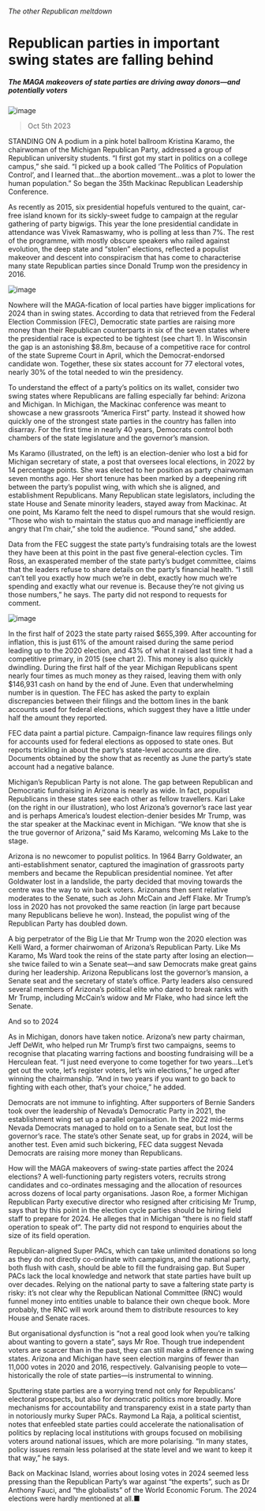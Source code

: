###### The other Republican meltdown
# Republican parties in important swing states are falling behind 
##### The MAGA makeovers of state parties are driving away donors—and potentially voters 
![image](images/20231007_USD001.jpg) 
> Oct 5th 2023 
STANDING ON A podium in a pink hotel ballroom Kristina Karamo, the chairwoman of the Michigan Republican Party, addressed a group of Republican university students. “I first got my start in politics on a college campus,” she said. “I picked up a book called ‘The Politics of Population Control’, and I learned that…the abortion movement…was a plot to lower the human population.” So began the 35th Mackinac Republican Leadership Conference. 
As recently as 2015, six presidential hopefuls ventured to the quaint, car-free island known for its sickly-sweet fudge to campaign at the regular gathering of party bigwigs. This year the lone presidential candidate in attendance was Vivek Ramaswamy, who is polling at less than 7%. The rest of the programme, with mostly obscure speakers who railed against evolution, the deep state and “stolen” elections, reflected a populist makeover and descent into conspiracism that has come to characterise many state Republican parties since Donald Trump won the presidency in 2016. 
![image](images/20231007_USC828.png) 

Nowhere will the MAGA-fication of local parties have bigger implications for 2024 than in swing states. According to data that  retrieved from the Federal Election Commission (FEC), Democratic state parties are raising more money than their Republican counterparts in six of the seven states where the presidential race is expected to be tightest (see chart 1). In Wisconsin the gap is an astonishing $8.8m, because of a competitive race for control of the state Supreme Court in April, which the Democrat-endorsed candidate won. Together, these six states account for 77 electoral votes, nearly 30% of the total needed to win the presidency. 
To understand the effect of a party’s politics on its wallet, consider two swing states where Republicans are falling especially far behind: Arizona and Michigan. In Michigan, the Mackinac conference was meant to showcase a new grassroots “America First” party. Instead it showed how quickly one of the strongest state parties in the country has fallen into disarray. For the first time in nearly 40 years, Democrats control both chambers of the state legislature and the governor’s mansion. 
Ms Karamo (illustrated, on the left) is an election-denier who lost a bid for Michigan secretary of state, a post that oversees local elections, in 2022 by 14 percentage points. She was elected to her position as party chairwoman seven months ago. Her short tenure has been marked by a deepening rift between the party’s populist wing, with which she is aligned, and establishment Republicans. Many Republican state legislators, including the state House and Senate minority leaders, stayed away from Mackinac. At one point, Ms Karamo felt the need to dispel rumours that she would resign. “Those who wish to maintain the status quo and manage inefficiently are angry that I’m chair,” she told the audience. “Pound sand,” she added. 
Data from the FEC suggest the state party’s fundraising totals are the lowest they have been at this point in the past five general-election cycles. Tim Ross, an exasperated member of the state party’s budget committee, claims that the leaders refuse to share details on the party’s financial health. “I still can’t tell you exactly how much we’re in debt, exactly how much we’re spending and exactly what our revenue is. Because they’re not giving us those numbers,” he says. The party did not respond to requests for comment.
![image](images/20231007_USC824.png) 

In the first half of 2023 the state party raised $655,399. After accounting for inflation, this is just 61% of the amount raised during the same period leading up to the 2020 election, and 43% of what it raised last time it had a competitive primary, in 2015 (see chart 2). This money is also quickly dwindling. During the first half of the year Michigan Republicans spent nearly four times as much money as they raised, leaving them with only $146,931 cash on hand by the end of June. Even that underwhelming number is in question. The FEC has asked the party to explain discrepancies between their filings and the bottom lines in the bank accounts used for federal elections, which suggest they have a little under half the amount they reported.
FEC data paint a partial picture. Campaign-finance law requires filings only for accounts used for federal elections as opposed to state ones. But reports trickling in about the party’s state-level accounts are dire. Documents obtained by the  show that as recently as June the party’s state account had a negative balance.
Michigan’s Republican Party is not alone. The gap between Republican and Democratic fundraising in Arizona is nearly as wide. In fact, populist Republicans in these states see each other as fellow travellers. Kari Lake (on the right in our illustration), who lost Arizona’s governor’s race last year and is perhaps America’s loudest election-denier besides Mr Trump, was the star speaker at the Mackinac event in Michigan. “We know that she is the true governor of Arizona,” said Ms Karamo, welcoming Ms Lake to the stage. 
Arizona is no newcomer to populist politics. In 1964 Barry Goldwater, an anti-establishment senator, captured the imagination of grassroots party members and became the Republican presidential nominee. Yet after Goldwater lost in a landslide, the party decided that moving towards the centre was the way to win back voters. Arizonans then sent relative moderates to the Senate, such as John McCain and Jeff Flake. Mr Trump’s loss in 2020 has not provoked the same reaction (in large part because many Republicans believe he won). Instead, the populist wing of the Republican Party has doubled down. 
A big perpetrator of the Big Lie that Mr Trump won the 2020 election was Kelli Ward, a former chairwoman of Arizona’s Republican Party. Like Ms Karamo, Ms Ward took the reins of the state party after losing an election—she twice failed to win a Senate seat—and saw Democrats make great gains during her leadership. Arizona Republicans lost the governor’s mansion, a Senate seat and the secretary of state’s office. Party leaders also censured several members of Arizona’s political elite who dared to break ranks with Mr Trump, including McCain’s widow and Mr Flake, who had since left the Senate. 
And so to 2024
As in Michigan, donors have taken notice. Arizona’s new party chairman, Jeff DeWit, who helped run Mr Trump’s first two campaigns, seems to recognise that placating warring factions and boosting fundraising will be a Herculean feat. “I just need everyone to come together for two years…Let’s get out the vote, let’s register voters, let’s win elections,” he urged after winning the chairmanship. “And in two years if you want to go back to fighting with each other, that’s your choice,” he added. 
Democrats are not immune to infighting. After supporters of Bernie Sanders took over the leadership of Nevada’s Democratic Party in 2021, the establishment wing set up a parallel organisation. In the 2022 mid-terms Nevada Democrats managed to hold on to a Senate seat, but lost the governor’s race. The state’s other Senate seat, up for grabs in 2024, will be another test. Even amid such bickering, FEC data suggest Nevada Democrats are raising more money than Republicans. 
How will the MAGA makeovers of swing-state parties affect the 2024 elections? A well-functioning party registers voters, recruits strong candidates and co-ordinates messaging and the allocation of resources across dozens of local party organisations. Jason Roe, a former Michigan Republican Party executive director who resigned after criticising Mr Trump, says that by this point in the election cycle parties should be hiring field staff to prepare for 2024. He alleges that in Michigan “there is no field staff operation to speak of”. The party did not respond to enquiries about the size of its field operation. 
Republican-aligned Super PACs, which can take unlimited donations so long as they do not directly co-ordinate with campaigns, and the national party, both flush with cash, should be able to fill the fundraising gap. But Super PACs lack the local knowledge and network that state parties have built up over decades. Relying on the national party to save a faltering state party is risky: it’s not clear why the Republican National Committee (RNC) would funnel money into entities unable to balance their own cheque book. More probably, the RNC will work around them to distribute resources to key House and Senate races. 
But organisational dysfunction is “not a real good look when you’re talking about wanting to govern a state”, says Mr Roe. Though true independent voters are scarcer than in the past, they can still make a difference in swing states. Arizona and Michigan have seen election margins of fewer than 11,000 votes in 2020 and 2016, respectively. Galvanising people to vote—historically the role of state parties—is instrumental to winning. 
Sputtering state parties are a worrying trend not only for Republicans’ electoral prospects, but also for democratic politics more broadly. More mechanisms for accountability and transparency exist in a state party than in notoriously murky Super PACs. Raymond La Raja, a political scientist, notes that enfeebled state parties could accelerate the nationalisation of politics by replacing local institutions with groups focused on mobilising voters around national issues, which are more polarising. “In many states, policy issues remain less polarised at the state level and we want to keep it that way,” he says.
Back on Mackinac Island, worries about losing votes in 2024 seemed less pressing than the Republican Party’s war against “the experts”, such as Dr Anthony Fauci, and “the globalists” of the World Economic Forum. The 2024 elections were hardly mentioned at all.■

